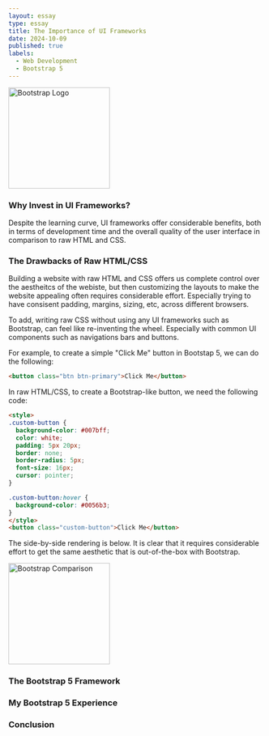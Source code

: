 ```yaml
---
layout: essay
type: essay
title: The Importance of UI Frameworks
date: 2024-10-09
published: true
labels:
  - Web Development
  - Bootstrap 5
---
```


<img alt="Bootstrap Logo" src="https://getbootstrap.com/docs/5.0/assets/brand/bootstrap-logo.svg" width=200px>

### Why Invest in UI Frameworks?

Despite the learning curve, UI frameworks offer considerable benefits, both in terms of development time and the overall quality of the user interface in comparison to raw HTML and CSS.

### The Drawbacks of Raw HTML/CSS

Building a website with raw HTML and CSS offers us complete control over the aestheitcs of the webiste, but then customizing the layouts to make the website appealing often requires considerable effort. Especially trying to have consisent padding, margins, sizing, etc, across different browsers.

To add, writing raw CSS without using any UI frameworks such as Bootstrap, can feel like re-inventing the wheel. Especially with common UI components such as navigations bars and buttons.

For example, to create a simple "Click Me" button in Bootstap 5, we can do the following:

```html
<button class="btn btn-primary">Click Me</button>
```

In raw HTML/CSS, to create a Bootstrap-like button, we need the following code:

```html
<style>
.custom-button {
  background-color: #007bff;
  color: white;
  padding: 5px 20px;
  border: none;
  border-radius: 5px;
  font-size: 16px;
  cursor: pointer;
}

.custom-button:hover {
  background-color: #0056b3;
}
</style>
<button class="custom-button">Click Me</button>
```

The side-by-side rendering is below. It is clear that it requires considerable effort to get the same aesthetic that is out-of-the-box with Bootstrap.

<img alt="Bootstrap Comparison" src="Bootstrap.png" width=200px>

### The Bootstrap 5 Framework

### My Bootstrap 5 Experience

### Conclusion
